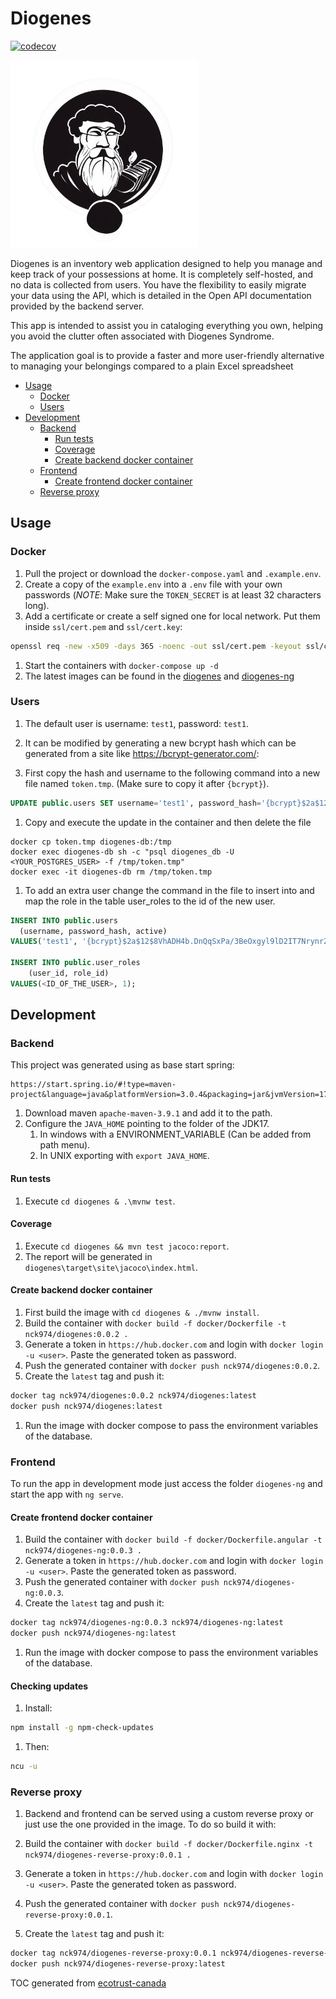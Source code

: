 # Diogenes

[![codecov](https://codecov.io/github/nck974/diogenes/branch/main/graph/badge.svg?token=XDI3M0M5AE)](https://codecov.io/github/nck974/diogenes)

<img src="ng-diogenes/src/assets/logo/logo_transparent.png" alt="Logo" width="300">

Diogenes is an inventory web application designed to help you manage and keep track of your possessions at home. It is completely self-hosted, and no data is collected from users. You have the flexibility to easily migrate your data using the API, which is detailed in the Open API documentation provided by the backend server.

This app is intended to assist you in cataloging everything you own, helping you avoid the clutter often associated with Diogenes Syndrome.

The application goal is to provide a faster and more user-friendly alternative to managing your belongings compared to a plain Excel spreadsheet

- [Usage](#usage)
  - [Docker](#docker)
  - [Users](#users)
- [Development](#development)
  - [Backend](#backend)
    - [Run tests](#run-tests)
    - [Coverage](#coverage)
    - [Create backend docker container](#create-backend-docker-container)
  - [Frontend](#frontend)
    - [Create frontend docker container](#create-frontend-docker-container)
  - [Reverse proxy](#reverse-proxy)

## Usage

### Docker

1. Pull the project or download the `docker-compose.yaml` and `.example.env`.
1. Create a copy of the `example.env` into a `.env` file with your own passwords (*NOTE*: Make sure the `TOKEN_SECRET` is at least 32 characters long).
1. Add a certificate or create a self signed one for local network. Put them inside `ssl/cert.pem` and `ssl/cert.key`:

  ```bash
  openssl req -new -x509 -days 365 -noenc -out ssl/cert.pem -keyout ssl/cert.key
  ```

1. Start the containers with `docker-compose up -d`
1. The latest images can be found in the [diogenes](https://hub.docker.com/r/nck974/diogenes/tags) and [diogenes-ng](https://hub.docker.com/r/nck974/diogenes-ng/tags)

### Users

1. The default user is username: `test1`, password: `test1`.
1. It can be modified by generating a new bcrypt hash which can be generated from a site like <https://bcrypt-generator.com/>:

1. First copy the hash and username to the following command into a new file named `token.tmp`. (Make sure to copy it after `{bcrypt}`).

  ```sql
  UPDATE public.users SET username='test1', password_hash='{bcrypt}$2a$12$8VhADH4b.DnQqSxPa/3BeOxgyl9lD2IT7NrynrZjBACTdJdny1ZNG', active=true WHERE id=1;
  ```

  1. Copy and execute the update in the container and then delete the file

  ```shell
  docker cp token.tmp diogenes-db:/tmp
  docker exec diogenes-db sh -c "psql diogenes_db -U <YOUR_POSTGRES_USER> -f /tmp/token.tmp"
  docker exec -it diogenes-db rm /tmp/token.tmp
  ```

1. To add an extra user change the command in the file to insert into and map the role in the table user_roles to the id of the new user.

  ```sql
  INSERT INTO public.users
    (username, password_hash, active)
  VALUES('test1', '{bcrypt}$2a$12$8VhADH4b.DnQqSxPa/3BeOxgyl9lD2IT7NrynrZjBACTdJdny1ZNG', true);

  INSERT INTO public.user_roles
      (user_id, role_id)
  VALUES(<ID_OF_THE_USER>, 1);
  ```

## Development

### Backend

This project was generated using as base start spring:

```properties
https://start.spring.io/#!type=maven-project&language=java&platformVersion=3.0.4&packaging=jar&jvmVersion=17&groupId=io.nck&artifactId=diogenes&name=diogenes&description=Demo%20project%20for%20Spring%20Boot&packageName=io.nck.diogenes&dependencies=web]
```

1. Download maven `apache-maven-3.9.1` and add it to the path.
1. Configure the `JAVA_HOME` pointing to the folder of the JDK17.
    1. In windows with a ENVIRONMENT_VARIABLE (Can be added from path menu).
    1. In UNIX exporting with `export JAVA_HOME`.

#### Run tests

1. Execute `cd diogenes & .\mvnw test`.

#### Coverage

1. Execute `cd diogenes && mvn test jacoco:report`.
1. The report will be generated in `diogenes\target\site\jacoco\index.html`.

#### Create backend docker container

1. First build the image with `cd diogenes & ./mvnw install`.
1. Build the container with `docker build -f docker/Dockerfile -t nck974/diogenes:0.0.2 .`
1. Generate a token in `https://hub.docker.com` and login with `docker login -u <user>`. Paste the generated token as password.
1. Push the generated container with `docker push nck974/diogenes:0.0.2`.
1. Create the `latest` tag and push it:

  ```bash
  docker tag nck974/diogenes:0.0.2 nck974/diogenes:latest
  docker push nck974/diogenes:latest
  ```

1. Run the image with docker compose to pass the environment variables of the database.

### Frontend

To run the app in development mode just access the folder `diogenes-ng` and start the app with `ng serve`.

#### Create frontend docker container

1. Build the container with `docker build -f docker/Dockerfile.angular -t nck974/diogenes-ng:0.0.3 .`
1. Generate a token in `https://hub.docker.com` and login with `docker login -u <user>`. Paste the generated token as password.
1. Push the generated container with `docker push nck974/diogenes-ng:0.0.3`.
1. Create the `latest` tag and push it:

  ```bash
  docker tag nck974/diogenes-ng:0.0.3 nck974/diogenes-ng:latest
  docker push nck974/diogenes-ng:latest
  ```

1. Run the image with docker compose to pass the environment variables of the database.

#### Checking updates

1. Install:

```bash
npm install -g npm-check-updates
```

1. Then:

```bash
ncu -u
```

### Reverse proxy

1. Backend and frontend can be served using a custom reverse proxy or just use the one provided in the image. To do so build it with:

1. Build the container with `docker build -f docker/Dockerfile.nginx -t nck974/diogenes-reverse-proxy:0.0.1 .`
1. Generate a token in `https://hub.docker.com` and login with `docker login -u <user>`. Paste the generated token as password.
1. Push the generated container with `docker push nck974/diogenes-reverse-proxy:0.0.1`.
1. Create the `latest` tag and push it:

  ```bash
  docker tag nck974/diogenes-reverse-proxy:0.0.1 nck974/diogenes-reverse-proxy:latest
  docker push nck974/diogenes-reverse-proxy:latest
  ```

TOC generated from [ecotrust-canada](https://ecotrust-canada.github.io/markdown-toc/)
